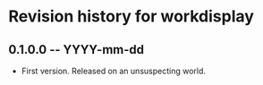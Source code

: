 # Revision history for workdisplay

## 0.1.0.0 -- YYYY-mm-dd

* First version. Released on an unsuspecting world.
